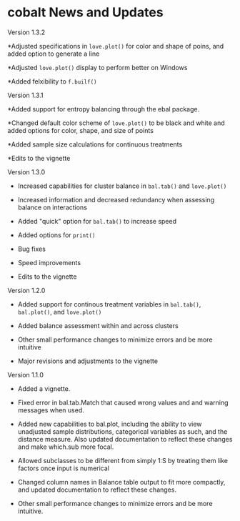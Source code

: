 cobalt News and Updates
======
Version 1.3.2

*Adjusted specifications in `love.plot()` for color and shape of poins, and added option to generate a line

*Adjusted `love.plot()` display to perform better on Windows

*Added felxibility to `f.builf()`

Version 1.3.1

*Added support for entropy balancing through the ebal package.

*Changed default color scheme of `love.plot()` to be black and white and added options for color, shape, and size of points

*Added sample size calculations for continuous treatments

*Edits to the vignette
    
Version 1.3.0

* Increased capabilities for cluster balance in `bal.tab()` and `love.plot()`

* Increased information and decreased redundancy when assessing balance on interactions

* Added "quick" option for `bal.tab()` to increase speed

* Added options for `print()`

* Bug fixes

* Speed improvements

* Edits to the vignette

Version 1.2.0

* Added support for continous treatment variables in `bal.tab()`, `bal.plot()`, and `love.plot()`

* Added balance assessment within and across clusters

* Other small performance changes to minimize errors and be more intuitive

* Major revisions and adjustments to the vignette

Version 1.1.0

* Added a vignette.

* Fixed error in bal.tab.Match that caused wrong values and and warning messages when used.

* Added new capabilities to bal.plot, including the ability to view unadjusted sample distributions, categorical variables as such, and the distance measure. Also updated documentation to reflect these changes and make which.sub more focal.

* Allowed subclasses to be different from simply 1:S by treating them like factors once input is numerical

* Changed column names in Balance table output to fit more compactly, and updated documentation to reflect these changes.

* Other small performance changes to minimize errors and be more intuitive.